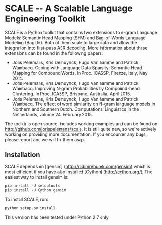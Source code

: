 # SCALE -- A Scalable Language Engineering Toolkit

SCALE is a Python toolkit that contains two extensions to n-gram Language Models: Semantic Head Mapping (SHM) and Bag-of-Words Language Modeling (BagLM). Both of them scale to large data and allow the integration into first-pass ASR decoding. More information about these extensions can be found in the following papers:

* Joris Pelemans, Kris Demuynck, Hugo Van hamme and Patrick Wambacq. Coping with Language Data Sparsity: Semantic Head Mapping for Compound Words. In Proc. ICASSP, Firenze, Italy, May 2014. 
* Joris Pelemans, Kris Demuynck, Hugo Van hamme and Patrick Wambacq. Improving N-gram Probabilities by Compound-head Clustering. In Proc. ICASSP, Brisbane, Australia, April 2015. 
* Joris Pelemans, Kris Demuynck, Hugo Van hamme and Patrick Wambacq. The effect of word similarity on N-gram language models in Northern and Southern Dutch. Computational Linguistics in the Netherlands, volume 24, February 2015. 

The toolkit is open source, includes working examples and can be found on http://github.com/jorispelemans/scale. It is still quite new, so we're actively working on providing more documentation. If you encounter any bugs, please report and we will fix them asap.

## Installation

SCALE depends on [gensim] (http://radimrehurek.com/gensim) which is most efficient if you have also installed [Cython] (http://cython.org/). The easiest way to install gensim is:
```
pip install -U setuptools
pip install -U Cython gensim
```

To install SCALE, run:
```
python setup.py install
```

This version has been tested under Python 2.7 only.
